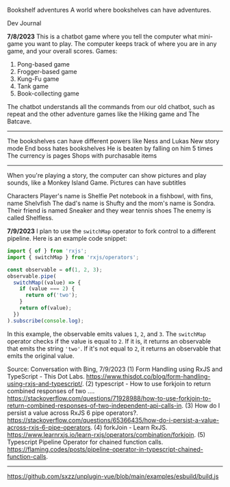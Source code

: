 Bookshelf adventures
A world where bookshelves can have adventures.

Dev Journal

**7/8/2023**
This is a chatbot game where you tell the computer what mini-game you want to play.
The computer keeps track of where you are in any game, and your overall scores.
Games:
1. Pong-based game
2. Frogger-based game
3. Kung-Fu game
4. Tank game
5. Book-collecting game

The chatbot understands all the commands from our old chatbot, such as repeat and the other adventure games like the Hiking game and The Batcave.

---------------------------------------------

The bookshelves can have different powers like Ness and Lukas
New story mode
    End boss hates bookshelves
    He is beaten by falling on him 5 times
    The currency is pages
    Shops with purchasable items

---------------------------------------------

When you're playing a story, the computer can show pictures and play sounds, like a Monkey Island Game.
    Pictures can have subtitles

Characters
    Player's name is Shelfie
    Pet notebook in a fishbowl, with fins, name Shelvfish
    The dad's name is Shufty and the mom's name is Sondra.
    Their friend is named Sneaker and they wear tennis shoes
    The enemy is called Shelfless.


**7/9/2023**
I plan to use the `switchMap` operator to fork control to a different pipeline. Here is an example code snippet:

```typescript
import { of } from 'rxjs';
import { switchMap } from 'rxjs/operators';

const observable = of(1, 2, 3);
observable.pipe(
  switchMap((value) => {
    if (value === 2) {
      return of('two');
    }
    return of(value);
  })
).subscribe(console.log);
```

In this example, the observable emits values `1`, `2`, and `3`. The `switchMap` operator checks if the value is equal to `2`. If it is, it returns an observable that emits the string `'two'`. If it's not equal to `2`, it returns an observable that emits the original value.

Source: Conversation with Bing, 7/9/2023
(1) Form Handling using RxJS and TypeScript - This Dot Labs. https://www.thisdot.co/blog/form-handling-using-rxjs-and-typescript/.
(2) typescript - How to use forkjoin to return combined responses of two .... https://stackoverflow.com/questions/71928988/how-to-use-forkjoin-to-return-combined-responses-of-two-independent-api-calls-in.
(3) How do I persist a value across RxJS 6 pipe operators?. https://stackoverflow.com/questions/65366435/how-do-i-persist-a-value-across-rxjs-6-pipe-operators.
(4) forkJoin - Learn RxJS. https://www.learnrxjs.io/learn-rxjs/operators/combination/forkjoin.
(5) Typescript Pipeline Operator for chained function calls. https://flaming.codes/posts/pipeline-operator-in-typescript-chained-function-calls.

---------------------------------------------

https://github.com/sxzz/unplugin-vue/blob/main/examples/esbuild/build.js

